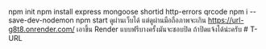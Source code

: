 npm init
npm install express mongoose shortid http-errors qrcode
npm i --save-dev-nodemon
npm start
ดูผ่านเว็บได้ แต่ดูผ่านมือถือภาพจะเกิน
https://url-g8t8.onrender.com/ เอาขึ้น Render
แบบฟรีบางครั้งมันจะชอบปิด ถ้าปิดแจ้งได้น่ะครับ
#   T - U R L 
 
